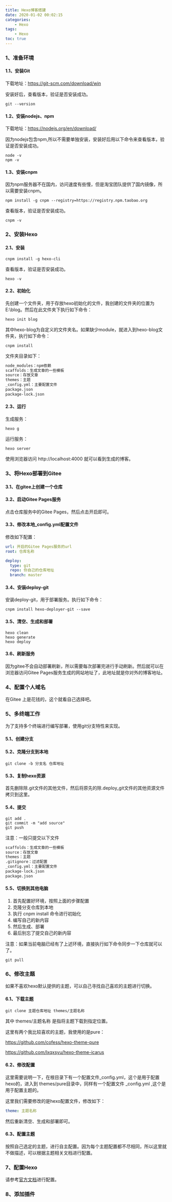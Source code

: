 ```yaml
---
title: Hexo博客搭建
date: 2020-01-02 00:02:15
categories:
	- Hexo
tags: 
	- Hexo
toc: true
---
```


### 1、准备环境

#### 1.1、安装Git

下载地址：https://git-scm.com/download/win

安装好后，查看版本，验证是否安装成功。

```shell
git --version
```



#### 1.2、安装nodejs、npm

下载地址：https://nodejs.org/en/download/

因为nodejs包含npm,所以不需要单独安装，安装好后用以下命令来查看版本，验证是否安装成功。

```shell
node -v
npm -v
```



#### 1.3、安装cnpm

因为npm服务器不在国内，访问速度有些慢，但是淘宝团队提供了国内镜像，所以需要安装cnpm。

```shell
npm install -g cnpm --registry=https://registry.npm.taobao.org
```

查看版本，验证是否安装成功。

```shell
cnpm -v
```



### 2、安装Hexo

#### 2.1、安装

```shell
cnpm install -g hexo-cli
```

查看版本，验证是否安装成功。

```shell
hexo -v
```



#### 2.2、初始化

先创建一个文件夹，用于存放hexo初始化的文件，我创建的文件夹的位置为E:\blog。然后在此文件夹下执行如下命令：

```shell
hexo init blog
```

其中hexo-blog为自定义的文件夹名。如果缺少module，就进入到hexo-blog文件夹，执行如下命令：

```shell
cnpm install
```

文件夹目录如下：

```txt
node_modules：npm依赖
scaffolds：生成文章的一些模板
source：存放文章
themes：主题
_config.yml：主要配置文件
package.json
package-lock.json
```



#### 2.3、运行

生成服务：

```shell
hexo g
```

运行服务：

```shell
hexo server
```

使用浏览器访问 http://localhost:4000 就可以看到生成的博客。



### 3、将Hexo部署到Gitee

#### 3.1、在gitee上创建一个仓库



#### 3.2、启动Gitee Pages服务

点击仓库服务中的Gitee Pages，然后点击开启即可。



#### 3.3、修改本地_config.yml配置文件

修改如下配置：

```yml
url: 开启的Gitee Pages服务的url
root: 仓库名称

deploy:
  type: git
  repo: 你自己的仓库地址
  branch: master
```



#### 3.4、安装deploy-git

安装deploy-git，用于部署服务。执行如下命令：

```shell
cnpm install hexo-deployer-git --save
```



#### 3.5、清空、生成和部署

```shell
hexo clean
hexo generate
hexo deploy
```



#### 3.6、刷新服务

因为gitee不会自动部署刷新，所以需要每次部署完进行手动刷新。然后就可以在浏览器访问Gitee Pages服务生成的网站地址了，此地址就是你对外的博客地址。



### 4、配置个人域名

在Gitee 上是花钱的，这个就看自己选择吧。



### 5、多终端工作

为了支持多个终端进行编写部署，使用git分支特性来实现。

#### 5.1、创建分支

#### 5.2、克隆分支到本地

```shell
git clone -b 分支名 仓库地址
```



#### 5.3、复制hexo资源

首先删除除.git文件的其他文件，然后将原先的除.deploy_git文件的其他资源文件拷贝到这里。



#### 5.4、提交

```shell
git add .
git commit -m "add source"
git push
```

注意：一般只提交以下文件

```txt
scaffolds：生成文章的一些模板
source：存放文章
themes：主题
.gitignore：过滤配置
_config.yml：主要配置文件
package-lock.json
package.json
```



#### 5.5、切换到其他电脑

1. 首先配置好环境，按照上面的步骤配置
2. 克隆分支仓库到本地
3. 执行 cnpm install 命令进行初始化
4. 编写自己的新内容
5. 然后生成、部署
6. 最后别忘了提交自己的新内容

注意：如果当前电脑已经有了上述环境，直接执行如下命令同步一下仓库就可以了。

```shell
git pull
```



### 6、修改主题

如果不喜欢hexo默认提供的主题，可以自己寻找自己喜欢的主题进行切换。

#### 6.1、下载主题

```shell
git clone 主题仓库地址 themes/主题名称
```

其中 themes/主题名称 是指将主题下载到指定位置。

这里有两个我比较喜欢的主题，我使用的是pure：

https://github.com/cofess/hexo-theme-pure

https://github.com/lxqxsyu/hexo-theme-icarus



#### 6.2、修改配置

这里需要说明一下，在根目录下有一个配置文件_config.yml，这个是用于配置hexo的，进入到 themes/pure目录中，同样有一个配置文件 _config.yml ,这个是用于配置主题的。

这里我们需要修改的是hexo配置文件，修改如下：

```yml
theme: 主题名称
```

然后重新清空、生成和部署即可。



#### 6.3、配置主题

按照自己选定的主题，进行自主配置。因为每个主题配置都不尽相同，所以这里就不做描述，可以根据主题相关文档进行配置。

### 7、配置Hexo

请参考[官方文档](https://hexo.io/zh-cn/docs/configuration)进行配置。



### 8、添加插件

